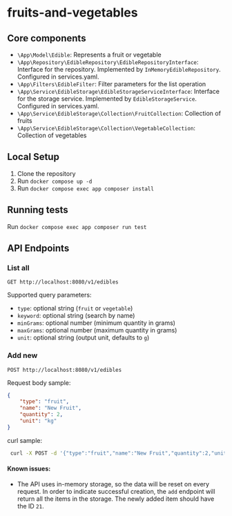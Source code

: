 # fruits-and-vegetables

## Core components
- `\App\Model\Edible`: Represents a fruit or vegetable
- `\App\Repository\EdibleRepository\EdibleRepositoryInterface`: Interface for the repository. Implemented by `InMemoryEdibleRepository`. Configured in services.yaml.
- `\App\Filters\EdibleFilter`: Filter parameters for the list operation
- `\App\Service\EdibleStorage\EdibleStorageServiceInterface`: Interface for the storage service. Implemented by `EdibleStorageService`. Configured in services.yaml.
- `\App\Service\EdibleStorage\Collection\FruitCollection`: Collection of fruits
- `\App\Service\EdibleStorage\Collection\VegetableCollection`: Collection of vegetables

## Local Setup

1. Clone the repository
2. Run `docker compose up -d`
3. Run `docker compose exec app composer install`

## Running tests

Run `docker compose exec app composer run test`

## API Endpoints

### List all

`GET http://localhost:8080/v1/edibles`

Supported query parameters:
- `type`: optional string (`fruit` or `vegetable`)
- `keyword`: optional string (search by name)
- `minGrams`: optional number (minimum quantity in grams)
- `maxGrams`: optional number (maximum quantity in grams)
- `unit`: optional string (output unit, defaults to `g`)

### Add new

`POST http://localhost:8080/v1/edibles`

Request body sample:
```json
{
    "type": "fruit",
    "name": "New Fruit",
    "quantity": 2,
    "unit": "kg"
}
```

curl sample:
```bash
 curl -X POST -d '{"type":"fruit","name":"New Fruit","quantity":2,"unit":"kg"}' http://localhost:8080/v1/edibles
```

#### Known issues:
- The API uses in-memory storage, so the data will be reset on every request. In order to indicate successful creation,
the `add` endpoint will return all the items in the storage. The newly added item should have the ID `21`.
